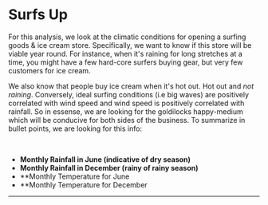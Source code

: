 # Surfs Up

For this analysis, we look at the climatic conditions for opening a surfing goods & ice cream store. Specifically, we want to know if this store will be viable year round. For instance, when it's raining for long stretches at a time, you might have a few hard-core surfers buying gear, but very few customers for ice cream. 

We also know that people buy ice cream when it's hot out. Hot out and *not raining*. Conversely, ideal surfing conditions (i.e big waves) are positively correlated with wind speed and wind speed is positively correlated with rainfall. So in essense, we are looking for the goldilocks happy-medium which will be conducive for both sides of the business. To summarize in bullet points, we are looking for this info: 

</br>

* **Monthly Rainfall in June (indicative of dry season)**
* **Monthly Rainfall in December (rainy of rainy season)**
* **Monthly Temperature for June
* **Monthly Temperature for December

___


